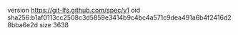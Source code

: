 version https://git-lfs.github.com/spec/v1
oid sha256:b1af0113cc2508c3d5859e3414b9c4bc4a571c9dea491a6b4f2416d28bba6e2d
size 3638
